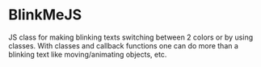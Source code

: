 BlinkMeJS
=========

JS class for making blinking texts switching between 2 colors or by using classes. With classes and callback functions one can do more than a blinking text like moving/animating objects, etc.